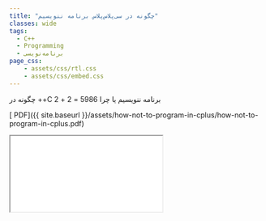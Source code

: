 ```yaml
---
title: "چگونه در سی‌پلاس‌پلاس برنامه ننویسیم"
classes: wide
tags:
  - C++
  - Programming
  - برنامه‌نویسی
page_css:
    - assets/css/rtl.css
    - assets/css/embed.css
---
```

چگونه در ++C برنامه ننویسیم
یا
چرا 5986 = 2 + 2

[<i class="fas fa-file-pdf" aria-hidden="true"></i> PDF]({{ site.baseurl }}/assets/how-not-to-program-in-cplus/how-not-to-program-in-cplus.pdf)

<div class="container">
<iframe class="responsive-iframe" src="{{ site.baseurl }}/assets/how-not-to-program-in-cplus/how-not-to-program-in-cplus.pdf"></iframe>
</div>